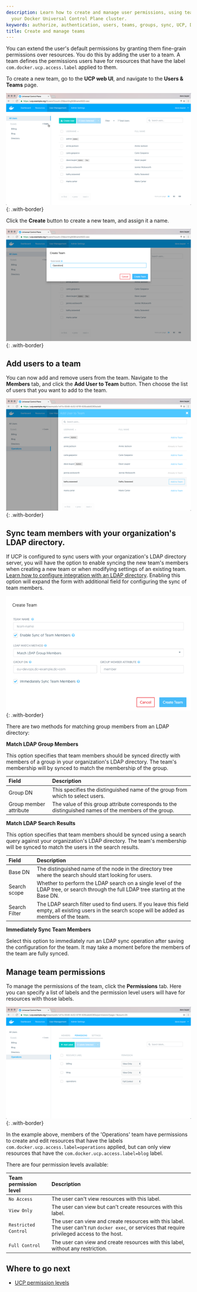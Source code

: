 ```yaml
---
description: Learn how to create and manage user permissions, using teams in
  your Docker Universal Control Plane cluster.
keywords: authorize, authentication, users, teams, groups, sync, UCP, Docker
title: Create and manage teams
---
```


You can extend the user's default permissions by granting them fine-grain
permissions over resources. You do this by adding the user to a team.
A team defines the permissions users have for resources that have the label
`com.docker.ucp.access.label` applied to them.

To create a new team, go to the **UCP web UI**, and navigate to the
**Users & Teams** page.

![](../../images/create-and-manage-teams-1.png){: .with-border}

Click the **Create** button to create a new team, and assign it a name.

![](../../images/create-and-manage-teams-2.png){: .with-border}

## Add users to a team

You can now add and remove users from the team.
Navigate to the **Members** tab, and click the **Add User to Team** button.
Then choose the list of users that you want to add to the team.

![](../../images/create-and-manage-teams-3.png){: .with-border}

## Sync team members with your organization's LDAP directory.

If UCP is configured to sync users with your organization's LDAP directory
server, you will have the option to enable syncing the new team's members when
creating a new team or when modifying settings of an existing team.
[Learn how to configure integration with an LDAP directory](../configure/external-auth/index.md).
Enabling this option will expand the form with additional field for configuring
the sync of team members.

![](../../images/create-and-manage-teams-5.png){: .with-border}

There are two methods for matching group members from an LDAP directory:

**Match LDAP Group Members**

This option specifies that team members should be synced directly with members
of a group in your organization's LDAP directory. The team's membership will by
synced to match the membership of the group.

| Field                  | Description                                                                                           |
|:-----------------------|:------------------------------------------------------------------------------------------------------|
| Group DN               | This specifies the distinguished name of the group from which to select users.                        |
| Group member attribute | The value of this group attribute corresponds to the distinguished names of the members of the group. |

**Match LDAP Search Results**

This option specifies that team members should be synced using a search query
against your organization's LDAP directory. The team's membership will be
synced to match the users in the search results.

| Field         | Description                                                                                                                                            |
|:--------------|:-------------------------------------------------------------------------------------------------------------------------------------------------------|
| Base DN       | The distinguished name of the node in the directory tree where the search should start looking for users.                                              |
| Search scope  | Whether to perform the LDAP search on a single level of the LDAP tree, or search through the full LDAP tree starting at the Base DN.                   |
| Search Filter | The LDAP search filter used to find users. If you leave this field empty, all existing users in the search scope will be added as members of the team. |

**Immediately Sync Team Members**

Select this option to immediately run an LDAP sync operation after saving the
configuration for the team. It may take a moment before the members of the team
are fully synced.

## Manage team permissions

To manage the permissions of the team, click the **Permissions** tab.
Here you can specify a list of labels and the permission level users will have
for resources with those labels.

![](../../images/create-and-manage-teams-4.png){: .with-border}

In the example above, members of the 'Operations' team have permissions to
create and edit resources that have the labels
`com.docker.ucp.access.label=operations` applied, but can only view resources
that have the `com.docker.ucp.access.label=blog` label.

There are four permission levels available:

| Team permission level | Description                                                                                                                                       |
|:----------------------|:--------------------------------------------------------------------------------------------------------------------------------------------------|
| `No Access`           | The user can't view resources with this label.                                                                                                    |
| `View Only`           | The user can view but can't create resources with this label.                                                                                     |
| `Restricted Control`  | The user can view and create resources with this label. The user can't run `docker exec`, or services that require privileged access to the host. |
| `Full Control`        | The user can view and create resources with this label, without any restriction.                                                                  |

## Where to go next

* [UCP permission levels](permission-levels.md)
